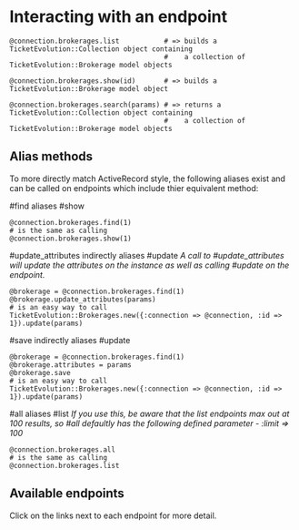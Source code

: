 Interacting with an endpoint
============================

    @connection.brokerages.list           # => builds a TicketEvolution::Collection object containing
                                          #    a collection of TicketEvolution::Brokerage model objects

    @connection.brokerages.show(id)       # => builds a TicketEvolution::Brokerage model object

    @connection.brokerages.search(params) # => returns a TicketEvolution::Collection object containing
                                          #    a collection of TicketEvolution::Brokerage model objects

Alias methods
-------------
To more directly match ActiveRecord style, the following aliases exist and can be called on endpoints which include thier equivalent method:

#find aliases #show

    @connection.brokerages.find(1)
    # is the same as calling
    @connection.brokerages.show(1)

#update_attributes indirectly aliases #update
_A call to #update_attributes will update the attributes on the instance as well as calling #update on the endpoint._

    @brokerage = @connection.brokerages.find(1)
    @brokerage.update_attributes(params)
    # is an easy way to call
    TicketEvolution::Brokerages.new({:connection => @connection, :id => 1}).update(params)

#save indirectly aliases #update

    @brokerage = @connection.brokerages.find(1)
    @brokerage.attributes = params
    @brokerage.save
    # is an easy way to call
    TicketEvolution::Brokerages.new({:connection => @connection, :id => 1}).update(params)

#all aliases #list
_If you use this, be aware that the list endpoints max out at 100 results, so #all defaultly has the following defined parameter - :limit => 100_

    @connection.brokerages.all
    # is the same as calling
    @connection.brokerages.list

Available endpoints
-------------------
Click on the links next to each endpoint for more detail.

